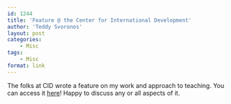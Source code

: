 ```yaml
---
id: 1244
title: 'Feature @ the Center for International Development'
author: 'Teddy Svoronos'
layout: post
categories:
    - Misc
tags:
    - Misc
format: link
---
```


<!-- wp:paragraph -->
<p>The folks at CID wrote a feature on my work and approach to teaching. You can access it <a href="https://www.hks.harvard.edu/centers/cid/voices/cid-faculty-spotlight-teddy-svoronos-data-ai-and-inclusive-teaching">here</a>! Happy to discuss any or all aspects of it.</p>
<!-- /wp:paragraph -->